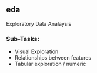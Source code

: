 ## eda
Exploratory Data Analaysis

### Sub-Tasks:
- Visual Exploration
- Relationships between features
- Tabular exploration / numeric

